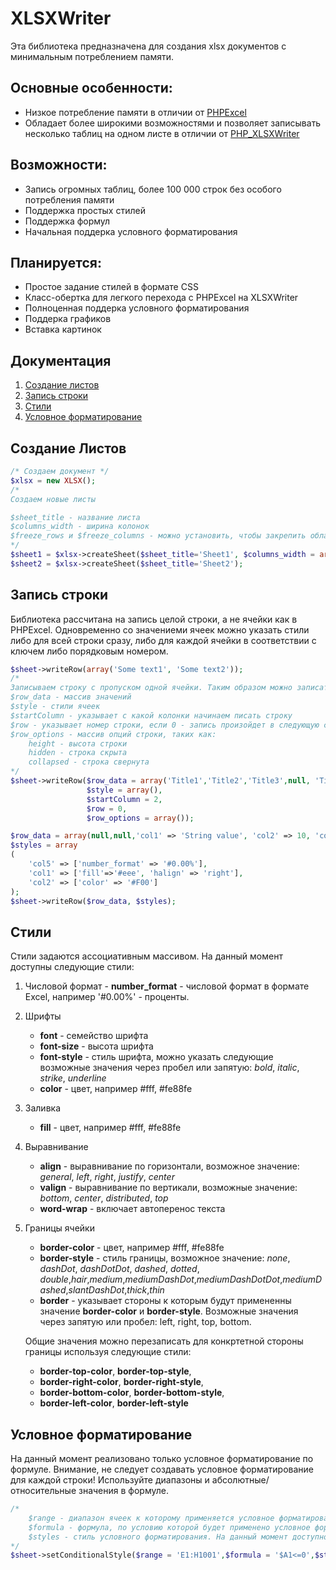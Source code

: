 # XLSXWriter

Эта библиотека предназначена для создания xlsx документов с минимальным потреблением памяти.

## Основные особенности:
+ Низкое потребление памяти в отличии от [PHPExcel](https://github.com/PHPOffice/PHPExcel)
+ Обладает более широкими возможностями и позволяет записывать несколько таблиц на одном листе в отличии от [PHP_XLSXWriter](https://github.com/mk-j/PHP_XLSXWriter)

## Возможности:
* Запись огромных таблиц, более 100 000 строк без особого потребления памяти
* Поддержка простых стилей
* Поддержка формул
* Начальная поддерка условного форматирования

## Планируется:
* Простое задание стилей в формате CSS
* Класс-обертка для легкого перехода с PHPExcel на XLSXWriter
* Полноценная поддерка условного форматирования
* Поддерка графиков
* Вставка картинок

## Документация
1. [Создание листов](#create_sheet)
1. [Запись строки](#write_row)
1. [Стили](#styles)
1. [Условное форматирование](#conditional_formatting)

<a name="create_sheet"></a>
## Создание Листов

```php
/* Создаем документ */
$xlsx = new XLSX();
/*
Создаем новые листы

$sheet_title - название листа
$columns_width - ширина колонок
$freeze_rows и $freeze_columns - можно установить, чтобы закрепить область прокрутки
*/
$sheet1 = $xlsx->createSheet($sheet_title='Sheet1', $columns_width = array(10,20,30,10,20), $freeze_rows=3, $freeze_columns=2);
$sheet2 = $xlsx->createSheet($sheet_title='Sheet2');
```

<a name="write_row"></a>
## Запись строки
Библиотека рассчитана на запись целой строки, а не ячейки как в PHPExcel. Одновременно со значениеми ячеек можно указать стили либо для всей строки сразу, либо для каждой ячейки в соответствии с ключем либо порядковым номером.

```php
$sheet->writeRow(array('Some text1', 'Some text2'));
/*
Записываем строку c пропуском одной ячейки. Таким образом можно записать несколько таблиц по горизонтали.
$row_data - массив значений
$style - стили ячеек
$startColumn - указывает с какой колонки начинаем писать строку
$row - указывает номер строки, если 0 - запись произойдет в следующую строку
$row_options - массив опций строки, таких как:
	height - высота строки
	hidden - строка скрыта
	collapsed - строка свернута
*/
$sheet->writeRow($row_data = array('Title1','Title2','Title3',null, 'Title5'),
                 $style = array(),
                 $startColumn = 2,
                 $row = 0,
                 $row_options = array());

$row_data = array(null,null,'col1' => 'String value', 'col2' => 10, 'col3' => 20, 'col4' => null, 'col5' => '=D3/E3');
$styles = array
(
	'col5' => ['number_format' => '#0.00%'],
	'col1' => ['fill'=>'#eee', 'halign' => 'right'],
	'col2' => ['color' => '#F00']
);
$sheet->writeRow($row_data, $styles);
```

<a name="styles"></a>
## Стили
Стили задаются ассоциативным массивом.
На данный момент доступны следующие стили:
1.	 Числовой формат
	- **number_format** - числовой формат в формате Excel, например '#0.00%' -  проценты.

2. Шрифты
	* **font** - семейство шрифта
	* **font-size** - высота шрифта
	* **font-style** - стиль шрифта, можно указать следующие возможные значения через пробел или запятую: *bold*, *italic*, *strike*, *underline*
	* **color** - цвет, например #fff, #fe88fe

3. Заливка
	- **fill** - цвет, например #fff, #fe88fe

4. Выравнивание
	* **align** - выравнивание по горизонтали, возможное значение: *general*, *left*, *right*, *justify*, *center*
	* **valign** - выравнивание по вертикали, возможные значение: *bottom*, *center*, *distributed*, *top*
	* **word-wrap** - включает автоперенос текста

5. Границы ячейки
	* **border-color** - цвет, например #fff, #fe88fe
	* **border-style** - стиль границы, возможное значение: *none*, *dashDot*, *dashDotDot*, *dashed*, *dotted*, *double*,*hair*,*medium*,*mediumDashDot*,*mediumDashDotDot*,*mediumDashed*,*slantDashDot*,*thick*,*thin*
	* **border** - указывает стороны к которым будут примененны значение **border-color** и **border-style**. Возможные значения через запятую или пробел: left, right, top, bottom.

	Общие значения можно перезаписать для конкртетной стороны границы используя следующие стили:
    * **border-top-color**, **border-top-style**,
    * **border-right-color**, **border-right-style**,
    * **border-bottom-color**, **border-bottom-style**,
    * **border-left-color**, **border-left-style**

<a name="conditional_formatting"></a>
## Условное форматирование
На данный момент реализовано только условное форматирование по формуле. Внимание, не следует создавать условное форматирование для каждой строки! Используйте диапазоны и абсолютные/относительные значения в формуле.

```php
/*
	$range - диапазон ячеек к которому применяется условное форматирование.
	$formula - формула, по условию которой будет применено условное форматирование.
	$styles - стиль условного форматирования. На данный момент доступно изменение заливки, шрифта и границ ячейки.
*/
$sheet->setConditionalStyle($range = 'E1:H1001',$formula = '$A1<=0',$styles = array('color' => '#f00'));
```
